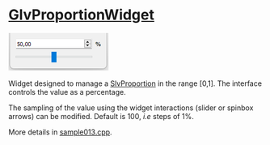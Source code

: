 # [GlvProportionWidget](/src/src_glove_add/GlvProportionWidget.h)

![sample009-1](../images/widgets/GlvProportionWidget.png)

Widget designed to manage a [SlvProportion](/src/src_sleeve/SlvProportion.h) in the range [0,1]. The interface controls the value as a percentage.

The sampling of the value using the widget interactions (slider or spinbox arrows) can be modified. Default is 100, *i.e* steps of 1%.

More details in [sample013.cpp](/src/src_samples/src_sample013/sample013.cpp).
